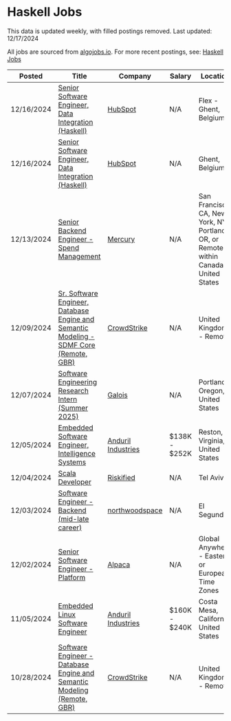 # Haskell Jobs

This data is updated weekly, with filled postings removed. Last updated: 12/17/2024

All jobs are sourced from [algojobs.io](https://algojobs.io/). For more recent postings, see: [Haskell Jobs](https://algojobs.io/jobs/haskell)

| Posted | Title | Company | Salary | Location |
| --- | --- | --- | --- | --- |
| 12/16/2024 | [Senior Software Engineer, Data Integration (Haskell)](https://algojobs.io/jobs/2601043) | [HubSpot](https://algojobs.io/company/hubspotjobs/) | N/A | Flex - Ghent, Belgium |
| 12/16/2024 | [Senior Software Engineer, Data Integration (Haskell)](https://algojobs.io/jobs/2601039) | [HubSpot](https://algojobs.io/company/hubspotjobs/) | N/A | Ghent, Belgium |
| 12/13/2024 | [Senior Backend Engineer - Spend Management](https://algojobs.io/jobs/2587372) | [Mercury](https://algojobs.io/company/mercury/) | N/A | San Francisco, CA, New York, NY, Portland, OR, or Remote within Canada or United States |
| 12/09/2024 | [Sr. Software Engineer, Database Engine and Semantic Modeling - SDMF Core (Remote, GBR)](https://algojobs.io/jobs/2538052) | [CrowdStrike](https://algojobs.io/company/crowdstrike/) | N/A | United Kingdom - Remote |
| 12/07/2024 | [Software Engineering Research Intern (Summer 2025)](https://algojobs.io/jobs/2530585) | [Galois](https://algojobs.io/company/galois/) | N/A | Portland, Oregon, United States |
| 12/05/2024 | [Embedded Software Engineer, Intelligence Systems](https://algojobs.io/jobs/2508208) | [Anduril Industries](https://algojobs.io/company/andurilindustries/) | $138K - $252K | Reston, Virginia, United States |
| 12/04/2024 | [Scala Developer](https://algojobs.io/jobs/2493012) | [Riskified](https://algojobs.io/company/riskified/) | N/A | Tel Aviv |
| 12/03/2024 | [Software Engineer - Backend (mid-late career)](https://algojobs.io/jobs/2494402) | [northwoodspace](https://algojobs.io/company/northwoodspace/) | N/A | El Segundo |
| 12/02/2024 | [Senior Software Engineer - Platform](https://algojobs.io/jobs/2461979) | [Alpaca ](https://algojobs.io/company/alpaca/) | N/A | Global Anywhere - Eastern or European Time Zones |
| 11/05/2024 | [Embedded Linux Software Engineer](https://algojobs.io/jobs/2141338) | [Anduril Industries](https://algojobs.io/company/andurilindustries/) | $160K - $240K | Costa Mesa, California, United States |
| 10/28/2024 | [Software Engineer - Database Engine and Semantic Modeling (Remote, GBR)](https://algojobs.io/jobs/2088695) | [CrowdStrike](https://algojobs.io/company/crowdstrike/) | N/A | United Kingdom - Remote |